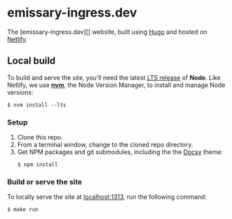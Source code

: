 # emissary-ingress.dev

The [emissary-ingress.dev][] website, built using [Hugo][] and hosted on [Netlify][].

## Local build

To build and serve the site, you'll need the latest [LTS release][] of **Node**.
Like Netlify, we use **[nvm][]**, the Node Version Manager, to install and
manage Node versions:

```console
$ nvm install --lts
```

### Setup

 1. Clone this repo.
 2. From a terminal window, change to the cloned repo directory.
 3. Get NPM packages and git submodules, including the the [Docsy][] theme:
    ```console
    $ npm install
    ```

### Build or serve the site

To locally serve the site at [localhost:1313][], run the following command:

```console
$ make run
```

[Docsy]: https://www.docsy.dev
[Hugo]: https://gohugo.io
[localhost:1313]: http://localhost:1313
[LTS release]: https://nodejs.org/en/download/
[Netlify]: https://netlify.com
[nvm]: https://github.com/nvm-sh/nvm/blob/master/README.md#installing-and-updating
